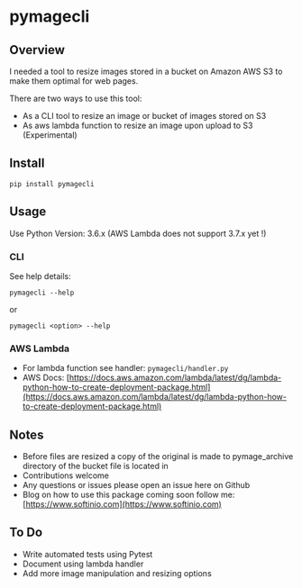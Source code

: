 # pymagecli

## Overview

I needed a tool to resize images stored in a bucket on Amazon AWS S3 to make
them optimal for web pages.

There are two ways to use this tool:

- As a CLI tool to resize an image or bucket of images stored on S3
- As aws lambda function to resize an image upon upload to S3 (Experimental)

## Install

```
pip install pymagecli
```

## Usage

Use Python Version: 3.6.x (AWS Lambda does not support 3.7.x yet !)

### CLI

See help details:
```
pymagecli --help
```
or 
```
pymagecli <option> --help
```

### AWS Lambda

- For lambda function see handler: `pymagecli/handler.py`
- AWS Docs: [https://docs.aws.amazon.com/lambda/latest/dg/lambda-python-how-to-create-deployment-package.html](https://docs.aws.amazon.com/lambda/latest/dg/lambda-python-how-to-create-deployment-package.html)

## Notes
- Before files are resized a copy of the original is made to pymage_archive directory
    of the bucket file is located in
- Contributions welcome
- Any questions or issues please open an issue here on Github
- Blog on how to use this package coming soon follow me: [https://www.softinio.com](https://www.softinio.com)

## To Do
- Write automated tests using Pytest
- Document using lambda handler
- Add more image manipulation and resizing options
